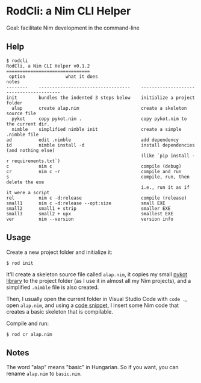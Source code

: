 RodCli: a Nim CLI Helper
========================

Goal: facilitate Nim development in the command-line

Help
----

```
$ rodcli
RodCli, a Nim CLI Helper v0.1.2
===============================
 option               what it does                                notes
--------    ----------------------------------    ----------------------------------------
init        bundles the indented 3 steps below    initialize a project folder
  alap      create alap.nim                       create a skeleton source file
  pykot     copy pykot.nim .                      copy pykot.nim to the current dir.
  nimble    simplified nimble init                create a simple .nimble file
ad          edit .nimble                          add dependency
id          nimble install -d                     install dependencies (and nothing else)
                                                  (like `pip install -r requirements.txt`)
c           nim c                                 compile (debug)
cr          nim c -r                              compile and run
s                                                 compile, run, then delete the exe
                                                  i.e., run it as if it were a script
rel         nim c -d:release                      compile (release)
small1      nim c -d:release --opt:size           small EXE
small2      small1 + strip                        smaller EXE
small3      small2 + upx                          smallest EXE
ver         nim --version                         version info
```

Usage
-----

Create a new project folder and initialize it:

```
$ rod init
```

It'll create a skeleton source file called `alap.nim`, it copies my small
[pykot library](https://github.com/jabbalaci/nimpykot) to the project folder
(as I use it in almost all my Nim projects), and a simplified `.nimble` file
is also created.

Then, I usually open the current folder in Visual Studio Code with `code .`, open `alap.nim`, and
using a [code snippet](https://github.com/jabbalaci/dotfiles/blob/master/.config/Code/User/snippets/nim.json),
I insert some Nim code that creates a basic skeleton that is compilable.

Compile and run:

```
$ rod cr alap.nim
```

Notes
-----

The word "alap" means "basic" in Hungarian. So if you want, you can rename `alap.nim` to `basic.nim`.

